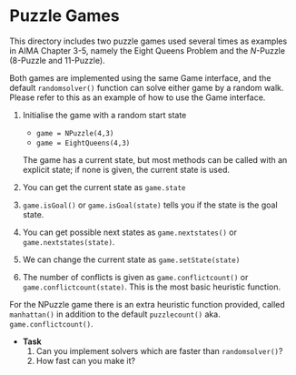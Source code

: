 # Puzzle Games

This directory includes two puzzle games used several times as examples 
in AIMA Chapter 3-5, namely the Eight Queens Problem and the $N$-Puzzle
(8-Puzzle and 11-Puzzle).

Both games are implemented using the same Game interface, and the
default `randomsolver()` function can solve either game by a random
walk.  Please refer to this as an example of how to use the Game
interface.

1.  Initialise the game with a random start state
    + `game = NPuzzle(4,3)`
    + `game = EightQueens(4,3)`

    The game has a current state, but most methods can be called with
    an explicit state; if none is given, the current state is used.
2.  You can get the current state as `game.state` 
3.  `game.isGoal()` or `game.isGoal(state)` tells you if the state is
    the goal state.
3.  You can get possible next states as `game.nextstates()` or
    `game.nextstates(state)`.
4.  We can change the current state as `game.setState(state)` 
5.  The number of conflicts is given as `game.conflictcount()` or
    `game.conflictcount(state)`.  This is the most basic heuristic
    function.

For the NPuzzle game there is an extra heuristic function provided,
called `manhattan()` in addition to the default `puzzlecount()` aka.
`game.conflictcount()`.

+ **Task**
    1. Can you implement solvers which are faster than `randomsolver()`?
    2. How fast can you make it?
